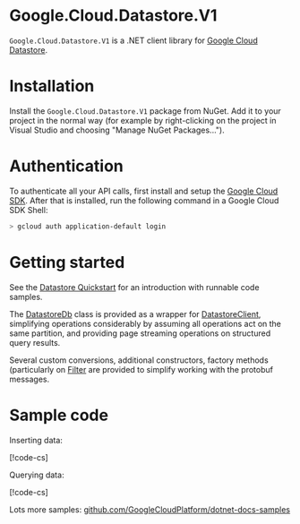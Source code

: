 # Google.Cloud.Datastore.V1

`Google.Cloud.Datastore.V1` is a .NET client library for [Google
Cloud Datastore](https://cloud.google.com/datastore/docs/concepts/overview).

# Installation

Install the `Google.Cloud.Datastore.V1` package from NuGet. Add it to
your project in the normal way (for example by right-clicking on the
project in Visual Studio and choosing "Manage NuGet Packages...").

# Authentication

To authenticate all your API calls, first install and setup the
[Google Cloud SDK](https://cloud.google.com/sdk/). After that is
installed, run the following command in a Google Cloud SDK Shell:

```sh
> gcloud auth application-default login
```

# Getting started

See the [Datastore Quickstart](https://cloud.google.com/datastore/docs/quickstart) for an introduction with runnable code samples.

The [DatastoreDb](obj/api/Google.Cloud.Datastore.V1.DatastoreDb.yml)
class is provided as a wrapper for
[DatastoreClient](obj/api/Google.Cloud.Datastore.V1.DatastoreClient.yml),
simplifying operations considerably by assuming all operations act
on the same partition, and providing page streaming operations on
structured query results.

Several custom conversions, additional constructors,
factory methods (particularly on [Filter](obj/api/Google.Cloud.Datastore.V1.Filter.yml)
are provided to simplify working with the protobuf messages.

# Sample code

Inserting data:

[!code-cs[](obj/snippets/Google.Cloud.Datastore.V1.DatastoreDb.txt#InsertOverview)]

Querying data:

[!code-cs[](obj/snippets/Google.Cloud.Datastore.V1.DatastoreDb.txt#QueryOverview)]

Lots more samples:
[github.com/GoogleCloudPlatform/dotnet-docs-samples](https://github.com/GoogleCloudPlatform/dotnet-docs-samples/tree/master/datastore/api)

